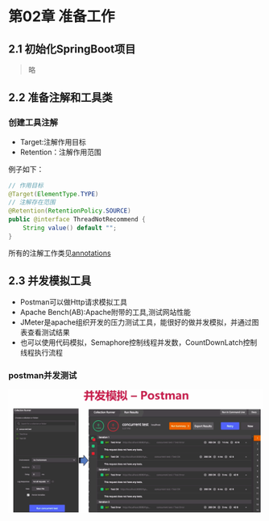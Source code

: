 # 第02章 准备工作

## 2.1 初始化SpringBoot项目

> 略

## 2.2 准备注解和工具类

### 创建工具注解

+ Target:注解作用目标
+ Retention：注解作用范围

例子如下：

```java
// 作用目标
@Target(ElementType.TYPE)
// 注解存在范围
@Retention(RetentionPolicy.SOURCE)
public @interface ThreadNotRecommend {
    String value() default "";
}
```

所有的注解工作类见[annotations](src/main/java/com/huawei/l00379880/mythread/annotations)

## 2.3 并发模拟工具

+ Postman可以做Http请求模拟工具
+ Apache Bench(AB):Apache附带的工具,测试网站性能
+ JMeter是apache组织开发的压力测试工具，能很好的做并发模拟，并通过图表查看测试结果
+ 也可以使用代码模拟，Semaphore控制线程并发数，CountDownLatch控制线程执行流程

### postman并发测试

![postman并发模拟](images/Chapter02Prepare/postman并发模拟.png)
